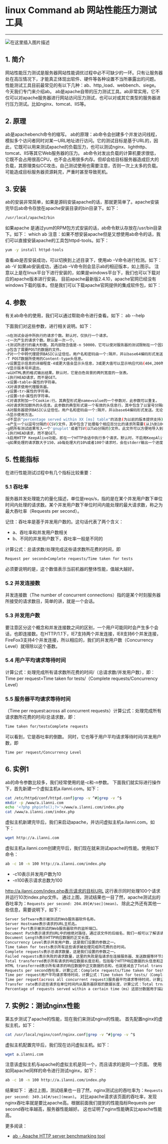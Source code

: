 #  linux Command ab 网站性能压力测试工具



--------------

![在这里插入图片描述](https://img-blog.csdnimg.cn/4d6f0c49b7644840a7e9fd5d22d95d80.gif#pic_center)


## 1. 简介
网站性能压力测试是服务器网站性能调优过程中必不可缺少的一环。只有让服务器处在高压情况下，才能真正体现出软件、硬件等各种设置不当所暴露出的问题。
性能测试工具目前最常见的有以下几种：ab、http_load、webbench、siege。今天我们专门来介绍ab。
ab是apache自带的压力测试工具。ab非常实用，它不仅可以对apache服务器进行网站访问压力测试，也可以对或其它类型的服务器进行压力测试。比如nginx、tomcat、IIS等。

## 2. 原理
ab是apachebench命令的缩写。
ab的原理：ab命令会创建多个并发访问线程，模拟多个访问者同时对某一URL地址进行访问。它的测试目标是基于URL的，因此，它既可以用来测试apache的负载压力，也可以测试nginx、lighthttp、tomcat、IIS等其它Web服务器的压力。
ab命令对发出负载的计算机要求很低，它既不会占用很高CPU，也不会占用很多内存。但却会给目标服务器造成巨大的负载，其原理类似CC攻击。自己测试使用也需要注意，否则一次上太多的负载。可能造成目标服务器资源耗完，严重时甚至导致死机。
## 3. 安装
ab的安装非常简单，如果是源码安装apache的话，那就更简单了。apache安装完毕后ab命令存放在apache安装目录的bin目录下。如下：

```bash
/usr/local/apache2/bin
```

如果apache 是通过yum的RPM包方式安装的话，ab命令默认存放在/usr/bin目录下。如下：
which ab
注意：如果不想安装apache但是又想使用ab命令的话，我们可以直接安装apache的工具包httpd-tools。如下：

```bash
yum -y install httpd-tools
```

查看ab是否安装成功，可以切换到上述目录下，使用ab –V命令进行检测。如下：
ab -V
如果ab安装成功，通过ab –V命令则会显示ab的相迎版本，如上图示。
注意以上是在linux平台下进行安装的，如果是windows平台下，我们也可以下载对应的apache版本进行安装。
目前apache最新版2.4.10，apache官网已经没有windows下载的版本。但是我们可以下载apache官网提供的集成软件包，如下：

## 4. 参数
有关ab命令的使用，我们可以通过帮助命令进行查看。如下：
ab --help

下面我们对这些参数，进行相关说明。如下：

```bash
-n在测试会话中所执行的请求个数。默认时，仅执行一个请求。
-c一次产生的请求个数。默认是一次一个。
-t测试所进行的最大秒数。其内部隐含值是-n 50000，它可以使对服务器的测试限制在一个固定的总时间以内。默认时，没有时间限制。
-p包含了需要POST的数据的文件。
-P对一个中转代理提供BASIC认证信任。用户名和密码由一个:隔开，并以base64编码形式发送。无论服务器是否需要(即, 是否发送了401认证需求代码)，此字符串都会被发送。
-T POST数据所使用的Content-type头信息。
-v设置显示信息的详细程度-4或更大值会显示头信息，3或更大值可以显示响应代码(404,200等),2或更大值可以显示警告和其他信息。
-V显示版本号并退出。
-w以HTML表的格式输出结果。默认时，它是白色背景的两列宽度的一张表。
-i执行HEAD请求，而不是GET。
-x设置<table>属性的字符串。
-X对请求使用代理服务器。
-y设置<tr>属性的字符串。
-z设置<td>属性的字符串。
-C对请求附加一个Cookie:行。其典型形式是name=value的一个参数对，此参数可以重复。
-H对请求附加额外的头信息。此参数的典型形式是一个有效的头信息行，其中包含了以冒号分隔的字段和值的对(如,"Accept-Encoding:zip/zop;8bit")。
-A对服务器提供BASIC认证信任。用户名和密码由一个:隔开，并以base64编码形式发送。无论服务器是否需要(即,是否发送了401认证需求代码)，此字符串都会被发送。
-h显示使用方法。
-d不显示"percentage served within XX [ms] table"的消息(为以前的版本提供支持)。
-e产生一个以逗号分隔的(CSV)文件，其中包含了处理每个相应百分比的请求所需要(从1%到100%)的相应百分比的(以微妙为单位)时间。由于这种格式已经“二进制化”，所以比'gnuplot'格式更有用。
-g把所有测试结果写入一个'gnuplot'或者TSV(以Tab分隔的)文件。此文件可以方便地导入到Gnuplot,IDL,Mathematica,Igor甚至Excel中。其中的第一行为标题。
-i执行HEAD请求，而不是GET。
-k启用HTTP KeepAlive功能，即在一个HTTP会话中执行多个请求。默认时，不启用KeepAlive功能。
-q如果处理的请求数大于150，ab每处理大约10%或者100个请求时，会在stderr输出一个进度计数。此-q标记可以抑制这些信息。
```

## 5. 性能指标
在进行性能测试过程中有几个指标比较重要：
### 5.1 吞吐率
服务器并发处理能力的量化描述，单位是reqs/s，指的是在某个并发用户数下单位时间内处理的请求数。某个并发用户数下单位时间内能处理的最大请求数，称之为最大吞吐率（Requests per second）。

记住：吞吐率是基于并发用户数的。这句话代表了两个含义：

 - a、吞吐率和并发用户数相关
 - b、不同的并发用户数下，吞吐率一般是不同的

计算公式：总请求数/处理完成这些请求数所花费的时间，即

```bash
Request per second=Complete requests/Time taken for tests
```

必须要说明的是，这个数值表示当前机器的整体性能，值越大越好。
### 5.2 并发连接数
并发连接数（The number of concurrent connections）指的是某个时刻服务器所接受的请求数目，简单的讲，就是一个会话。
### 5.3 并发用户数
要注意区分这个概念和并发连接数之间的区别，一个用户可能同时会产生多个会话，也即连接数。在HTTP/1.1下，IE7支持两个并发连接，IE8支持6个并发连接，FireFox3支持4个并发连接，所以相应的，我们的并发用户数（Concurrency Level）就得除以这个基数。
### 5.4 用户平均请求等待时间
计算公式：处理完成所有请求数所花费的时间/（总请求数/并发用户数），即：
Time per request=Time taken for tests/（Complete requests/Concurrency Level）
### 5.5 服务器平均请求等待时间

（Time per request:across all concurrent requests）计算公式：处理完成所有请求数所花费的时间/总请求数，即：

```bash
Time taken for/testsComplete requests
```

可以看到，它是吞吐率的倒数。
同时，它也等于用户平均请求等待时间/并发用户数，即

```bash
Time per request/Concurrency Level
```

## 6. 实例1
ab的命令参数比较多，我们经常使用的是-c和-n参数。
下面我们就实际进行操作下，首先新建一个虚拟主机a.ilanni.com。如下：

```bash
cat /etc/httpd/conf/httpd.conf|grep -v ^#|grep -v ^$
mkdir -p /www/a.ilanni.com
echo '<?php phpinfo();?>'>/www/a.ilanni.com/index.php
cat /www/a.ilanni.com/index.php
```

虚拟主机新建完毕后，我们来启动apache，并访问虚拟主机a.ilanni.com。如下：

```bash
wget http://a.ilanni.com
```

虚拟主机a.ilanni.com创建完毕后，我们现在就来测试apache的性能。使用如下命令：

```bash
ab -c 10 -n 100 http://a.ilanni.com/index.php
```

 - -c10表示并发用户数为10
 - -n100表示请求总数为100

http://a.ilanni.com/index.php表示请求的目标URL
这行表示同时处理100个请求并运行10次index.php文件。
通过上图，测试结果也一目了然，apache测试出的吞吐率为：`Requests per second: 204.89[#/sec](mean)。`
除此之外还有其他一些信息，需要说明下，如下：

```bash
Server Software表示被测试的Web服务器软件名称。
Server Hostname表示请求的URL主机名。
Server Port表示被测试的Web服务器软件的监听端口。
Document Path表示请求的URL中的根绝对路径，通过该文件的后缀名，我们一般可以了解该请求的类型。
Document Length表示HTTP响应数据的正文长度。
Concurrency Level表示并发用户数，这是我们设置的参数之一。
Time taken for tests表示所有这些请求被处理完成所花费的总时间。
Complete requests表示总请求数量，这是我们设置的参数之一。
Failed requests表示失败的请求数量，这里的失败是指请求在连接服务器、发送数据等环节发生异常，以及无响应后超时的情况。如果接收到的HTTP响应数据的头信息中含有2XX以外的状态码，则会在测试结果中显示另一个名为“Non-2xx responses”的统计项，用于统计这部分请求数，这些请求并不算在失败的请求中。
Total transferred表示所有请求的响应数据长度总和，包括每个HTTP响应数据的头信息和正文数据的长度。注意这里不包括HTTP请求数据的长度，仅仅为web服务器流向用户PC的应用层数据总长度。
HTML transferred表示所有请求的响应数据中正文数据的总和，也就是减去了Total transferred中HTTP响应数据中的头信息的长度。
Requests per second吞吐率，计算公式：Complete requests/Time taken for tests
Time per request用户平均请求等待时间，计算公式：Time token for tests/（Complete requests/Concurrency Level）。
Time per requet(across all concurrent request)服务器平均请求等待时间，计算公式：Time taken for tests/Complete requests，正好是吞吐率的倒数。也可以这么统计：Time per request/Concurrency Level。
Transfer rate表示这些请求在单位时间内从服务器获取的数据长度，计算公式：Total trnasferred/ Time taken for tests，这个统计很好的说明服务器的处理能力达到极限时，其出口宽带的需求量。
Percentage of requests served within a certain time（ms）这部分数据用于描述每个请求处理时间的分布情况，比如以上测试，80%的请求处理时间都不超过6ms，这个处理时间是指前面的Time per request，即对于单个用户而言，平均每个请求的处理时间。
```

## 7. 实例2：测试nginx性能
第五步测试了apache的性能，现在我们来测试nginx的性能。
首先配置nginx的虚拟主机，如下：

```bash
cat /usr/local/nginx/conf/nginx.conf|grep -v ^#|grep -v ^$
```

虚拟主机配置完毕后，我们现在访问虚拟主机。如下：

```bash
wget a.ilanni.com
```

注意该虚拟主机与apache的虚拟主机是同一个，而且请求的是同一个页面。
使用如同apache同样的命令进行测试nginx，如下：

```bash
ab -c 10 -n 100 http://a.ilanni.com/index.php
```

结果如下：
通过上图，测试结果也一目了然，nginx测试出的吞吐率为：`Requests per second: 349.14[#/sec](mean)`。
对比apache请求该页面的吞吐率，发现nginx吞吐率就是要比apache高。根据前面我们提到的性能指标Requests per second吞吐率越高，服务器性能越好。
这也证明了nginx性能确实比apache性能高。

更多阅读：

 - [ab - Apache HTTP server benchmarking tool](https://httpd.apache.org/docs/2.4/programs/ab.html)

